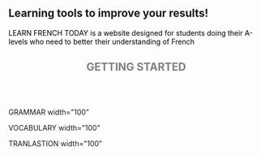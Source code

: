 ## Learning tools to improve your results!
<p style="color:black;"> LEARN FRENCH TODAY is a website designed for students doing their A-levels who need to better their understanding of French</P> 






<h2 align="center">
  <b style="color:grey;">GETTING STARTED</b><br>
  <br><br>
</h2>
<p> GRAMMAR width="100" </p> <p> VOCABULARY width="100" </p> <p> TRANLASTION width="100" </p> 

